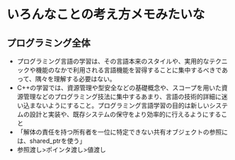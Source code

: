 # いろんなことの考え方メモみたいな

## プログラミング全体

- プログラミング言語の学習は、その言語本来のスタイルや、実用的なテクニックや機能のなかで利用される言語機能を習得することに集中するべきであって、隅々を理解する必要はない。
- C++の学習では、資源管理や型安全などの基礎概念や、スコープを用いた資源管理などのプログラミング技法に集中するあまり、言語の技術的詳細に迷い込まないようにすること。プログラミング言語学習の目的は新しいシステムの設計と実装や、既存システムの保守をより効率的に行えるようにすること
- 「解体の責任を持つ所有者を一位に特定できない共有オブジェクトの参照には、shared_ptrを使う」
- 参照渡し>ポインタ渡し>値渡し
